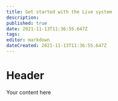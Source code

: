```yaml
---
title: Get started with the Live system
description: 
published: true
date: 2021-11-13T11:36:55.647Z
tags: 
editor: markdown
dateCreated: 2021-11-13T11:36:55.647Z
---
```


# Header
Your content here